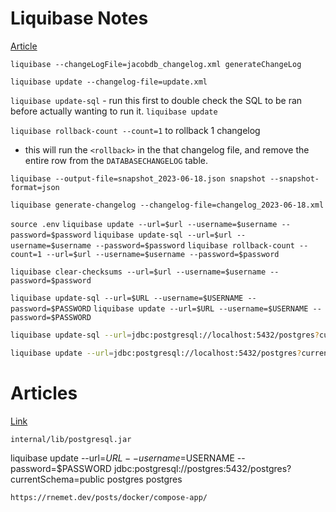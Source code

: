 # Liquibase Notes
[Article](https://mycloudjourney.medium.com/liquibase-series-automating-database-changes-with-liquibase-f93d1d9e795f)

`liquibase --changeLogFile=jacobdb_changelog.xml generateChangeLog`

`liquibase update --changelog-file=update.xml`

`liquibase update-sql` - run this first to double check the SQL to be ran before actually wanting to run it.
`liquibase update`


`liquibase rollback-count --count=1` to rollback 1 changelog
- this will run the `<rollback>` in the that changelog file, and remove the entire row from the `DATABASECHANGELOG` table.

`liquibase --output-file=snapshot_2023-06-18.json snapshot --snapshot-format=json`

`liquibase generate-changelog --changelog-file=changelog_2023-06-18.xml`

`source .env`
`liquibase update --url=$url --username=$username --password=$password`
`liquibase update-sql --url=$url --username=$username --password=$password`
`liquibase rollback-count --count=1 --url=$url --username=$username --password=$password`

`liquibase clear-checksums --url=$url --username=$username --password=$password`

`liquibase update-sql --url=$URL --username=$USERNAME --password=$PASSWORD`
`liquibase update --url=$URL --username=$USERNAME --password=$PASSWORD`


``` sh
liquibase update-sql --url=jdbc:postgresql://localhost:5432/postgres?currentSchema=public --username=postgres --password=postgres

liquibase update --url=jdbc:postgresql://localhost:5432/postgres?currentSchema=public --username=postgres --password=postgres
```
# Articles
[Link](https://faun.pub/passwords-in-your-liquibase-github-actions-big-no-no-8b52510d438d)


`internal/lib/postgresql.jar`

liquibase update --url=$URL --username=$USERNAME --password=$PASSWORD
jdbc:postgresql://postgres:5432/postgres?currentSchema=public
postgres
postgres

`https://rnemet.dev/posts/docker/compose-app/`